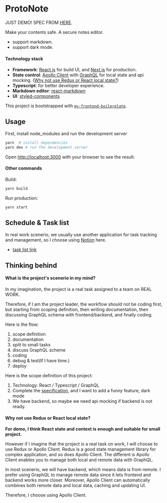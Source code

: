 # ProtoNote

JUST DEMO!  SPEC FROM [HERE](https://gist.github.com/mmso/9097e36918084fa8ab3b0bb823327201).

Make your contents safe. A secure notes editor.
- support markdown.
- support dark mode.


#### Technology stack
- **Framework**: [React.js](https://reactjs.org) for build UI, and [Next.js](https://nextjs.org) for production.
- **State control**: [Apollo Client](https://www.apollographql.com/docs/react/)  with [GraphQL](https://graphql.org) for local state and api mocking.
 ([Why not use Redux or React local state?]())
- **Typescript**: for better developer experience.
- **Markdown editor**: [react-markdown](https://github.com/remarkjs/react-markdown)
- **UI**: [styled-components](https://styled-components.com)

This project is bootstrapped with [`my-frontend-boilerplate`](https://github.com/TseHang/frontend-boilerplate).


## Usage

First, install node_modules and run the development server

```bash
yarn  # install dependencies
yarn dev # run the development server
```

Open [http://localhost:3000](http://localhost:3000) with your browser to see the result.


#### Other commands

Build:
```bash
yarn build
```

Run production:
```bash
yarn start
```



## Schedule & Task list
In real work scenerio, we usually use another application for task tracking and management, so I choose using [Notion](https://www.notion.so/product) here.
- [task list link](https://www.notion.so/mengtse/aeee76b7f9fc4d53af217610231d9bec?v=aa9a7efe74a643dcbe0e000dcad9253e)



## Thinking behind

#### What is the project's scenerio in my mind?
In my imagination, the project is a real task assigned to a team on REAL WORK.

Therefore, if I am the project leader, the workflow should not be coding first, but starting from scoping definition, then writing documentation, then discussing GraphQL schema with frontend/backend, and finally coding.

Here is the flow:
1. scope definition
2. documentation
3. split to small tasks
3. discuss GraphQL scheme
4. coding
5. debug & test(If I have time.)
6. deploy

Here is the scope definition of this project:
1. Technology: React / Typescript / GraphQL
2. Complete the [specification](https://gist.github.com/mmso/9097e36918084fa8ab3b0bb823327201), and I want to add a funny feature, dark mode
3. We have backend, so maybe we need api mocking if backend is not ready.


#### Why not use Redux or React local state?
**For demo, I think React state and context is enough and suitable for small project.**

However if I imagine that the project is a real task on work, I will choose to use Redux or Apollo Client. Redux is a good state management library for complex application, and so does Apollo Client. The different is Apollo Client enables you to manage both local and remote data with GraphQL.

In most scenerio, we will have backend, which means data is from remote. I prefer using GraphQL to manage remote data since it lets frontend and backend works more closer. Moreover, Apollo Client can automatically combines both remote data and local data, caching and updating UI.

Therefore, I choose using Apollo Client.
